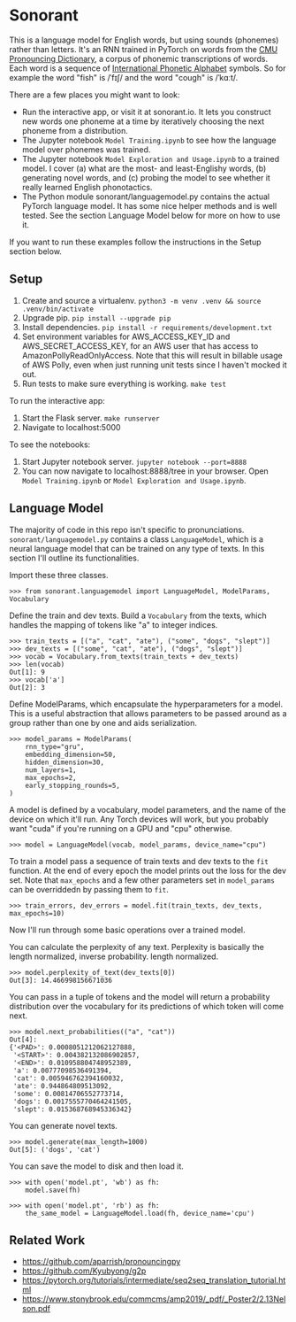 Sonorant
========
This is a language model for English words, but using sounds (phonemes) rather than letters. It's an RNN trained in PyTorch on words from the [CMU Pronouncing Dictionary](http://www.speech.cs.cmu.edu/cgi-bin/cmudict), a corpus of phonemic transcriptions of words. Each word is a sequence of [International Phonetic Alphabet](https://en.wikipedia.org/wiki/International_Phonetic_Alphabet) symbols. So for example the word "fish" is /ˈfɪʃ/ and the word "cough" is /ˈkɑːt/.

There are a few places you might want to look:
- Run the interactive app, or visit it at sonorant.io. It lets you construct new words one phoneme at a time by iteratively choosing the
  next phoneme from a distribution.
- The Jupyter notebook `Model Training.ipynb` to see how the language model over phonemes was trained.
- The Jupyter notebook `Model Exploration and Usage.ipynb` to a trained model. I cover (a) what are the most- and least-Englishy words, (b) generating novel words, and (c) probing the model to see whether it really learned English phonotactics.
- The Python module sonorant/languagemodel.py contains the actual PyTorch language model. It has some nice helper methods and is well tested. See the section Language Model below for more on how to use it.

If you want to run these examples follow the instructions in the Setup section below.

## Setup ##
1. Create and source a virtualenv. `python3 -m venv .venv && source .venv/bin/activate`
2. Upgrade pip. `pip install --upgrade pip`
3. Install dependencies. `pip install -r requirements/development.txt`
4. Set environment variables for AWS_ACCESS_KEY_ID and AWS_SECRET_ACCESS_KEY, for an AWS user that
   has access to AmazonPollyReadOnlyAccess. Note that this will result in billable usage of AWS Polly,
   even when just running unit tests since I haven't mocked it out.
5. Run tests to make sure everything is working. `make test`

To run the interactive app:
1. Start the Flask server. `make runserver`
2. Navigate to localhost:5000

To see the notebooks:
1. Start Jupyter notebook server. `jupyter notebook --port=8888`
2. You can now navigate to localhost:8888/tree in your browser. Open `Model Training.ipynb` or `Model Exploration and Usage.ipynb`.


## Language Model ##
The majority of code in this repo isn't specific to pronunciations. `sonorant/languagemodel.py` contains a class `LanguageModel`, which is a neural language model that can be trained on any type of texts. In this section I'll outline its functionalities.

Import these three classes.
```
>>> from sonorant.languagemodel import LanguageModel, ModelParams, Vocabulary
```

Define the train and dev texts. Build a `Vocabulary` from the texts, which handles the mapping of tokens like "a" to integer indices.
```
>>> train_texts = [("a", "cat", "ate"), ("some", "dogs", "slept")]
>>> dev_texts = [("some", "cat", "ate"), ("dogs", "slept")]
>>> vocab = Vocabulary.from_texts(train_texts + dev_texts)
>>> len(vocab)
Out[1]: 9
>>> vocab['a']
Out[2]: 3
```

Define ModelParams, which encapsulate the hyperparameters for a model. This is a useful abstraction that allows parameters to be passed around as a group rather than one by one and aids serialization.
```
>>> model_params = ModelParams(
    rnn_type="gru",
    embedding_dimension=50,
    hidden_dimension=30,
    num_layers=1,
    max_epochs=2,
    early_stopping_rounds=5,
)
```

A model is defined by a vocabulary, model parameters, and the name of the device on which it'll run. Any Torch devices will work, but you probably want "cuda" if you're running on a GPU and "cpu"
otherwise.
```
>>> model = LanguageModel(vocab, model_params, device_name="cpu")
```

To train a model pass a sequence of train texts and dev texts to the `fit` function. At the end of every epoch the model prints out the loss for the dev set. Note that `max_epochs` and a few other parameters set in `model_params` can be overriddedn by passing them to `fit`.
```
>>> train_errors, dev_errors = model.fit(train_texts, dev_texts, max_epochs=10)
```

Now I'll run through some basic operations over a trained model.

You can calculate the perplexity of any text. Perplexity is basically the length normalized, inverse probability. length normalized.
```
>>> model.perplexity_of_text(dev_texts[0])
Out[3]: 14.466998156671036
```

You can pass in a tuple of tokens and the model will return a probability distribution over the vocabulary for its predictions of which token will come next.
```
>>> model.next_probabilities(("a", "cat"))
Out[4]:
{'<PAD>': 0.0008051212062127888,
 '<START>': 0.004382132086902857,
 '<END>': 0.010958804748952389,
 'a': 0.00777098536491394,
 'cat': 0.005946762394160032,
 'ate': 0.944864809513092,
 'some': 0.00814706552773714,
 'dogs': 0.0017555770464241505,
 'slept': 0.015368768945336342}
```

You can generate novel texts.
```
>>> model.generate(max_length=1000)
Out[5]: ('dogs', 'cat')
```

You can save the model to disk and then load it.
```
>>> with open('model.pt', 'wb') as fh:
    model.save(fh)

>>> with open('model.pt', 'rb') as fh:
    the_same_model = LanguageModel.load(fh, device_name='cpu')
```


## Related Work ##
* https://github.com/aparrish/pronouncingpy
* https://github.com/Kyubyong/g2p
* https://pytorch.org/tutorials/intermediate/seq2seq_translation_tutorial.html
* https://www.stonybrook.edu/commcms/amp2019/_pdf/_Poster2/2.13Nelson.pdf
